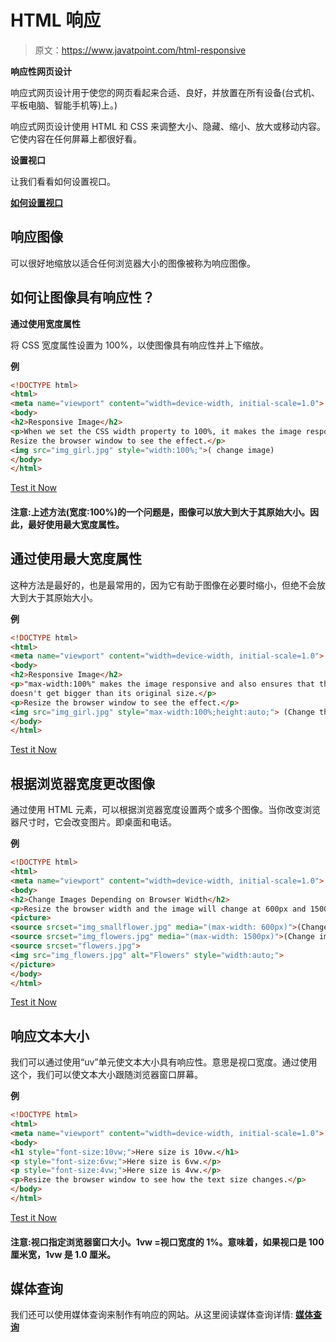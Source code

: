 # HTML 响应

> 原文：<https://www.javatpoint.com/html-responsive>

**响应性网页设计**

响应式网页设计用于使您的网页看起来合适、良好，并放置在所有设备(台式机、平板电脑、智能手机等)上。)

响应式网页设计使用 HTML 和 CSS 来调整大小、隐藏、缩小、放大或移动内容。它使内容在任何屏幕上都很好看。

**设置视口**

让我们看看如何设置视口。

[**如何设置视口**](html-viewport)

## 响应图像

可以很好地缩放以适合任何浏览器大小的图像被称为响应图像。

## 如何让图像具有响应性？

**通过使用宽度属性**

将 CSS 宽度属性设置为 100%，以使图像具有响应性并上下缩放。

**例**

```html
<!DOCTYPE html>
<html>
<meta name="viewport" content="width=device-width, initial-scale=1.0">
<body>
<h2>Responsive Image</h2>
<p>When we set the CSS width property to 100%, it makes the image responsive.  
Resize the browser window to see the effect.</p>
<img src="img_girl.jpg" style="width:100%;">( change image)
</body>
</html>

```

[Test it Now](https://www.javatpoint.com/oprweb/test.jsp?filename=htmlresponsive)

#### 注意:上述方法(宽度:100%)的一个问题是，图像可以放大到大于其原始大小。因此，最好使用最大宽度属性。

## 通过使用最大宽度属性

这种方法是最好的，也是最常用的，因为它有助于图像在必要时缩小，但绝不会放大到大于其原始大小。

**例**

```html
<!DOCTYPE html>
<html>
<meta name="viewport" content="width=device-width, initial-scale=1.0">
<body>
<h2>Responsive Image</h2>
<p>"max-width:100%" makes the image responsive and also ensures that the image 
doesn't get bigger than its original size.</p>
<p>Resize the browser window to see the effect.</p>
<img src="img_girl.jpg" style="max-width:100%;height:auto;"> (Change the image) 
</body>
</html>

```

[Test it Now](https://www.javatpoint.com/oprweb/test.jsp?filename=htmlresponsive2)

## 根据浏览器宽度更改图像

通过使用 HTML <picture>元素，可以根据浏览器宽度设置两个或多个图像。当你改变浏览器尺寸时，它会改变图片。即桌面和电话。</picture>

**例**

```html
<!DOCTYPE html>
<html>
<meta name="viewport" content="width=device-width, initial-scale=1.0">
<body>
<h2>Change Images Depending on Browser Width</h2>
<p>Resize the browser width and the image will change at 600px and 1500px.</p>
<picture>
<source srcset="img_smallflower.jpg" media="(max-width: 600px)">(Change image)
<source srcset="img_flowers.jpg" media="(max-width: 1500px)">(Change image)
<source srcset="flowers.jpg">
<img src="img_flowers.jpg" alt="Flowers" style="width:auto;">
</picture>
</body>
</html>

```

[Test it Now](https://www.javatpoint.com/oprweb/test.jsp?filename=htmlresponsive3)

## 响应文本大小

我们可以通过使用“uv”单元使文本大小具有响应性。意思是视口宽度。通过使用这个，我们可以使文本大小跟随浏览器窗口屏幕。

**例**

```html
<!DOCTYPE html>
<html>
<meta name="viewport" content="width=device-width, initial-scale=1.0">
<body>
<h1 style="font-size:10vw;">Here size is 10vw.</h1>
<p style="font-size:6vw;">Here size is 6vw.</p>
<p style="font-size:4vw;">Here size is 4vw.</p>
<p>Resize the browser window to see how the text size changes.</p>
</body>
</html>

```

[Test it Now](https://www.javatpoint.com/oprweb/test.jsp?filename=htmlresponsive4)

#### 注意:视口指定浏览器窗口大小。1vw =视口宽度的 1%。意味着，如果视口是 100 厘米宽，1vw 是 1.0 厘米。

## 媒体查询

我们还可以使用媒体查询来制作有响应的网站。从这里阅读媒体查询详情: [**媒体查询**](https://www.javatpoint.com/css-media-query)
